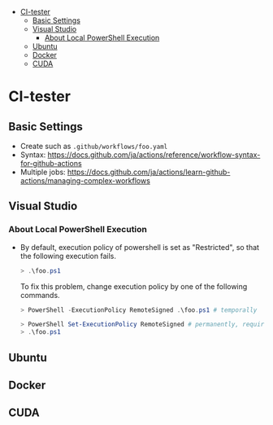 - [CI-tester](#ci-tester)
  - [Basic Settings](#basic-settings)
  - [Visual Studio](#visual-studio)
    - [About Local PowerShell Execution](#about-local-powershell-execution)
  - [Ubuntu](#ubuntu)
  - [Docker](#docker)
  - [CUDA](#cuda)

# CI-tester

## Basic Settings

- Create such as `.github/workflows/foo.yaml`
- Syntax: https://docs.github.com/ja/actions/reference/workflow-syntax-for-github-actions
- Multiple jobs: https://docs.github.com/ja/actions/learn-github-actions/managing-complex-workflows

## Visual Studio

### About Local PowerShell Execution

- By default, execution policy of powershell is set as "Restricted", so that the following execution fails.
    ````powershell
    > .\foo.ps1
    ````
  To fix this problem, change execution policy by one of the following commands.
  ````powershell
  > PowerShell -ExecutionPolicy RemoteSigned .\foo.ps1 # temporally
  ````
  ````powershell
  > PowerShell Set-ExecutionPolicy RemoteSigned # permanently, required admin
  > .\foo.ps1
  ````

## Ubuntu

## Docker

## CUDA



